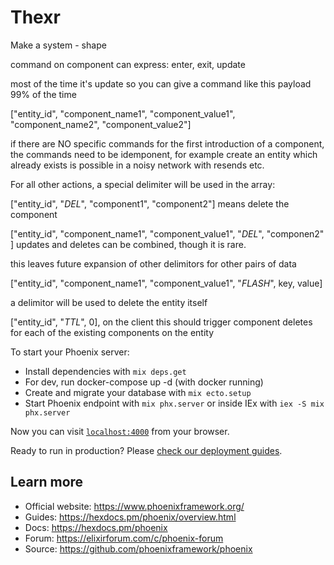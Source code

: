 # Thexr

Make a system - shape

command on component can express: enter, exit, update 

most of the time it's update so you can give a command like this payload 99% of the time

["entity_id", "component_name1", "component_value1", "component_name2", "component_value2"]

if there are NO specific commands for the first introduction of a component, the commands need to be idemponent, for example create an entity which already exists is possible in a noisy network with resends etc.

For all other actions, a special delimiter will be used in the array:

["entity_id", "_DEL_", "component1", "component2"] means delete the component

["entity_id", "component_name1", "component_value1", "_DEL_", "componen2" ] updates and deletes can be combined, though it is rare.

this leaves future expansion of other delimitors for other pairs of data

["entity_id", "component_name1", "component_value1", "_FLASH_", key, value]

a delimitor will be used to delete the entity itself

["entity_id", "_TTL_", 0], on the client this should trigger component deletes for each of the existing components on the entity







To start your Phoenix server:

  * Install dependencies with `mix deps.get`
  * For dev, run docker-compose up -d (with docker running)
  * Create and migrate your database with `mix ecto.setup`
  * Start Phoenix endpoint with `mix phx.server` or inside IEx with `iex -S mix phx.server`

Now you can visit [`localhost:4000`](http://localhost:4000) from your browser.

Ready to run in production? Please [check our deployment guides](https://hexdocs.pm/phoenix/deployment.html).

## Learn more

  * Official website: https://www.phoenixframework.org/
  * Guides: https://hexdocs.pm/phoenix/overview.html
  * Docs: https://hexdocs.pm/phoenix
  * Forum: https://elixirforum.com/c/phoenix-forum
  * Source: https://github.com/phoenixframework/phoenix
